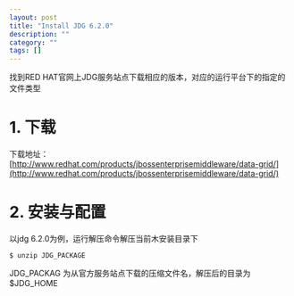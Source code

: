```yaml
---
layout: post
title: "Install JDG 6.2.0"
description: ""
category: ""
tags: []
---
```

找到RED HAT官网上JDG服务站点下载相应的版本，对应的运行平台下的指定的文件类型


# 1. 下载

下载地址：[http://www.redhat.com/products/jbossenterprisemiddleware/data-grid/](http://www.redhat.com/products/jbossenterprisemiddleware/data-grid/)

# 2. 安装与配置

以jdg 6.2.0为例，运行解压命令解压当前木安装目录下

```
$ unzip JDG_PACKAGE
```
JDG_PACKAG 为从官方服务站点下载的压缩文件名，解压后的目录为$JDG_HOME


